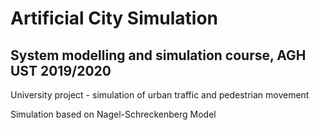 # Artificial City Simulation
## System modelling and simulation course, AGH UST 2019/2020
University project - simulation of urban traffic and pedestrian movement 

Simulation based on Nagel-Schreckenberg Model
